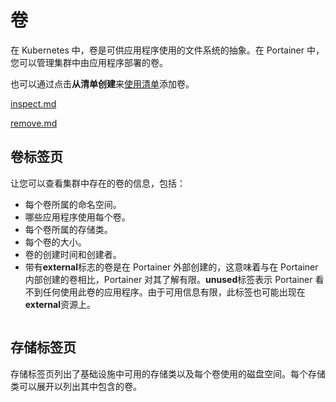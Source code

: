 # 卷

在 Kubernetes 中，卷是可供应用程序使用的文件系统的抽象。在 Portainer 中，您可以管理集群中由应用程序部署的卷。

也可以通过点击**从清单创建**来[使用清单](../applications/manifest.md)添加卷。

[inspect.md](inspect.md)

[remove.md](../../docker/volumes/remove.md)

## 卷标签页

让您可以查看集群中存在的卷的信息，包括：

* 每个卷所属的命名空间。
* 哪些应用程序使用每个卷。
* 每个卷所属的存储类。
* 每个卷的大小。
* 卷的创建时间和创建者。
* 带有**external**标志的卷是在 Portainer 外部创建的，这意味着与在 Portainer 内部创建的卷相比，Portainer 对其了解有限。**unused**标签表示 Portainer 看不到任何使用此卷的应用程序。由于可用信息有限，此标签也可能出现在**external**资源上。

<figure><img src="../..//assets/2.15-kubernetes_volumes_voulme_list.png" alt=""><figcaption></figcaption></figure>

## 存储标签页

存储标签页列出了基础设施中可用的存储类以及每个卷使用的磁盘空间。每个存储类可以展开以列出其中包含的卷。

<figure><img src="../..//assets/2.15-kubernetes_volumes_storage_list.png" alt=""><figcaption></figcaption></figure>
